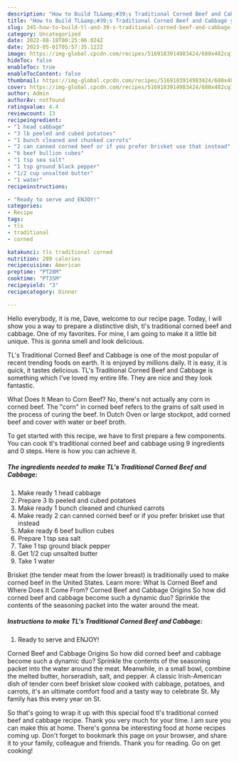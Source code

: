 ```yaml
---
description: "How to Build TL&amp;#39;s Traditional Corned Beef and Cabbage yang Very Delicious"
title: "How to Build TL&amp;#39;s Traditional Corned Beef and Cabbage yang Very Delicious"
slug: 345-how-to-build-tl-and-39-s-traditional-corned-beef-and-cabbage-yang-very-delicious
category: Uncategorized
date: 2022-08-18T00:25:06.024Z
date: 2023-05-01T05:57:35.122Z
image: https://img-global.cpcdn.com/recipes/5169183914983424/680x482cq70/tls-traditional-corned-beef-and-cabbage-recipe-main-photo.jpg
hideToc: false
enableToc: true
enableTocContent: false
thumbnail: https://img-global.cpcdn.com/recipes/5169183914983424/680x482cq70/tls-traditional-corned-beef-and-cabbage-recipe-main-photo.jpg
cover: https://img-global.cpcdn.com/recipes/5169183914983424/680x482cq70/tls-traditional-corned-beef-and-cabbage-recipe-main-photo.jpg
author: Admin
authorAv: notfound
ratingvalue: 4.4
reviewcount: 13
recipeingredient:
- "1 head cabbage"
- "3 lb peeled and cubed potatoes"
- "1 bunch cleaned and chunked carrots"
- "2 can canned corned beef or if you prefer brisket use that instead"
- "6 beef bullion cubes"
- "1 tsp sea salt"
- "1 tsp ground black pepper"
- "1/2 cup unsalted butter"
- "1 water"
recipeinstructions:

- "Ready to serve and ENJOY!"
categories:
- Recipe
tags:
- tls
- traditional
- corned

katakunci: tls traditional corned 
nutrition: 289 calories
recipecuisine: American
preptime: "PT28M"
cooktime: "PT35M"
recipeyield: "3"
recipecategory: Dinner

---
```



Hello everybody, it is me, Dave, welcome to our recipe page. Today, I will show you a way to prepare a distinctive dish, tl&#39;s traditional corned beef and cabbage. One of my favorites. For mine, I am going to make it a little bit unique. This is gonna smell and look delicious.

TL&#39;s Traditional Corned Beef and Cabbage is one of the most popular of recent trending foods on earth. It is enjoyed by millions daily. It is easy, it is quick, it tastes delicious. TL&#39;s Traditional Corned Beef and Cabbage is something which I've loved my entire life. They are nice and they look fantastic.

What Does It Mean to Corn Beef? No, there&#39;s not actually any corn in corned beef. The &#34;corn&#34; in corned beef refers to the grains of salt used in the process of curing the beef. In Dutch Oven or large stockpot, add corned beef and cover with water or beef broth.


To get started with this recipe, we have to first prepare a few components. You can cook tl&#39;s traditional corned beef and cabbage using 9 ingredients and 0 steps. Here is how you can achieve it.

<!--inarticleads1-->

##### The ingredients needed to make TL&#39;s Traditional Corned Beef and Cabbage:

1. Make ready 1 head cabbage
1. Prepare 3 lb peeled and cubed potatoes
1. Make ready 1 bunch cleaned and chunked carrots
1. Make ready 2 can canned corned beef or if you prefer brisket use that instead
1. Make ready 6 beef bullion cubes
1. Prepare 1 tsp sea salt
1. Take 1 tsp ground black pepper
1. Get 1/2 cup unsalted butter
1. Take 1 water


Brisket (the tender meat from the lower breast) is traditionally used to make corned beef in the United States. Learn more: What Is Corned Beef and Where Does It Come From? Corned Beef and Cabbage Origins So how did corned beef and cabbage become such a dynamic duo? Sprinkle the contents of the seasoning packet into the water around the meat. 

<!--inarticleads2-->

##### Instructions to make TL&#39;s Traditional Corned Beef and Cabbage:


1. Ready to serve and ENJOY!

Corned Beef and Cabbage Origins So how did corned beef and cabbage become such a dynamic duo? Sprinkle the contents of the seasoning packet into the water around the meat. Meanwhile, in a small bowl, combine the melted butter, horseradish, salt, and pepper. A classic Irish-American dish of tender corn beef brisket slow cooked with cabbage, potatoes, and carrots, it&#39;s an ultimate comfort food and a tasty way to celebrate St. My family has this every year on St. 

So that's going to wrap it up with this special food tl&#39;s traditional corned beef and cabbage recipe. Thank you very much for your time. I am sure you can make this at home. There's gonna be interesting food at home recipes coming up. Don't forget to bookmark this page on your browser, and share it to your family, colleague and friends. Thank you for reading. Go on get cooking!
